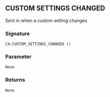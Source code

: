 ## CUSTOM SETTINGS  CHANGED

Sent in when a custom setting changes


### Signature

`C4:CUSTOM_SETTINGS_CHANGED ()`


### Parameter

`None`

### Returns

`None`



